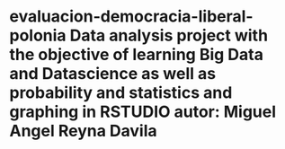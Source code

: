 # evaluacion-democracia-liberal-polonia Data analysis project with the objective of learning Big Data and Datascience as well as probability and statistics and graphing in RSTUDIO autor: Miguel Angel Reyna Davila
